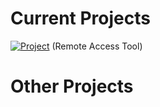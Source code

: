 
<!-- current projects -->
# Current Projects

[![Project](https://img.shields.io/badge/Project-RAT-blue)](https://github.com/tarasermolenko/RAT) (Remote Access Tool)



<!-- other projects -->
# Other Projects

